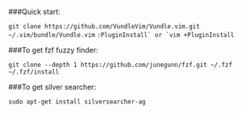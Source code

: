 ###Quick start:

```git clone https://github.com/VundleVim/Vundle.vim.git ~/.vim/bundle/Vundle.vim```
```:PluginInstall` or `vim +PluginInstall```

###To get fzf fuzzy finder: 

```git clone --depth 1 https://github.com/junegunn/fzf.git ~/.fzf```
```~/.fzf/install```

###To get silver searcher: 

```sudo apt-get install silversearcher-ag```
